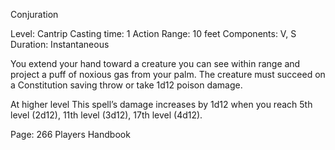 Conjuration

Level: Cantrip
Casting time: 1 Action
Range: 10 feet
Components: V, S
Duration: Instantaneous

You extend your hand toward a creature you can see within range and project a puff of noxious gas from your palm.
The creature must succeed on a Constitution saving throw or take 1d12 poison damage.

At higher level
This spell’s damage increases by 1d12 when you reach 5th level (2d12), 11th level (3d12), 17th level (4d12).

Page: 266 Players Handbook
